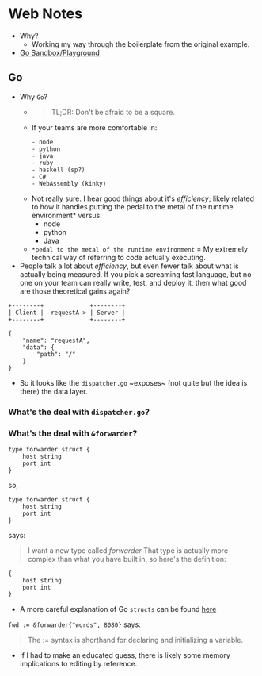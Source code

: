 # Web Notes
- Why? 
    - Working my way through the boilerplate from the original example.
- [Go Sandbox/Playground](https://play.golang.org/)

## Go
- Why `Go`?
    - >  TL;DR: Don't be afraid to be a square.
    - If your teams are more comfortable in:
        ```
        - node
        - python
        - java
        - ruby
        - haskell (sp?)
        - C#
        - WebAssembly (kinky)
        ```
    - Not really sure. I hear good things about it's _efficiency_; likely related to how it handles putting the pedal to the metal of the runtime environment* versus:
        - node
        - python
        - Java
    - `*pedal to the metal of the runtime environment` = My extremely technical way of referring to code actually executing.
- People talk a lot about _efficiency_, but even fewer talk about what is actually being measured. If you pick a screaming fast language, but no one on your team can really write, test, and deploy it, then what good are those theoretical gains again?

```
+--------+             +--------+
| Client | -requestA-> | Server |
+--------+             +--------+
```
```
{
    "name": "requestA",
    "data": {
        "path": "/"
    }
}
```

- So it looks like the `dispatcher.go` ~exposes~ (not quite but the idea is there) the data layer.

### What's the deal with `dispatcher.go`? 

### What's the deal with `&forwarder`?


```
type forwarder struct {
    host string
    port int
}
```
so,
```
type forwarder struct {
    host string
    port int
}
```
says: 
> I want a new type called _forwarder_
> That type is actually more complex than what you have built in, so here's the definition:
```
{
    host string
    port int
}
```
- A more careful explanation of Go `structs` can be found [here](https://gobyexample.com/structs)

`fwd := &forwarder{"words", 8080}`
says:
>  The := syntax is shorthand for declaring and initializing a variable. 
- If I had to make an educated guess, there is likely some memory implications to editing by reference.